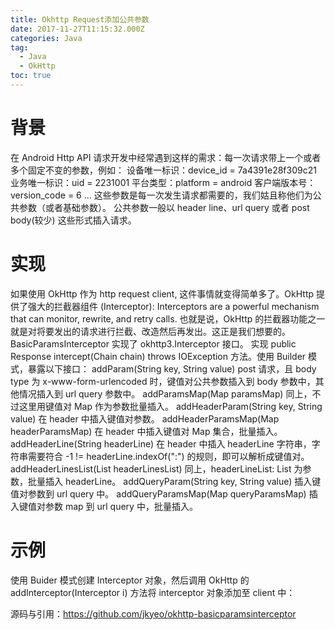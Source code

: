 ```yaml
---
title: Okhttp Request添加公共参数
date: 2017-11-27T11:15:32.000Z
categories: Java
tag:
  - Java
  - OkHttp
toc: true
---
```


# 背景

在 Android Http API 请求开发中经常遇到这样的需求：每一次请求带上一个或者多个固定不变的参数，例如： 设备唯一标识：device_id = 7a4391e28f309c21 业务唯一标识：uid = 2231001 平台类型：platform = android 客户端版本号：version_code = 6 ... 这些参数是每一次发生请求都需要的，我们姑且称他们为公共参数（或者基础参数）。 公共参数一般以 header line、url query 或者 post body(较少) 这些形式插入请求。

<!-- more -->

 # 实现

如果使用 OkHttp 作为 http request client, 这件事情就变得简单多了。OkHttp 提供了强大的拦截器组件 (Interceptor): Interceptors are a powerful mechanism that can monitor, rewrite, and retry calls. 也就是说，OkHttp 的拦截器功能之一就是对将要发出的请求进行拦截、改造然后再发出。这正是我们想要的。BasicParamsInterceptor 实现了 okhttp3.Interceptor 接口。 实现 public Response intercept(Chain chain) throws IOException 方法。使用 Builder 模式，暴露以下接口： addParam(String key, String value) post 请求，且 body type 为 x-www-form-urlencoded 时，键值对公共参数插入到 body 参数中，其他情况插入到 url query 参数中。 addParamsMap(Map paramsMap) 同上，不过这里用键值对 Map 作为参数批量插入。 addHeaderParam(String key, String value) 在 header 中插入键值对参数。 addHeaderParamsMap(Map headerParamsMap) 在 header 中插入键值对 Map 集合，批量插入。 addHeaderLine(String headerLine) 在 header 中插入 headerLine 字符串，字符串需要符合 -1 != headerLine.indexOf(":") 的规则，即可以解析成键值对。 addHeaderLinesList(List headerLinesList) 同上，headerLineList: List 为参数，批量插入 headerLine。 addQueryParam(String key, String value) 插入键值对参数到 url query 中。 addQueryParamsMap(Map queryParamsMap) 插入键值对参数 map 到 url query 中，批量插入。

# 示例

使用 Buider 模式创建 Interceptor 对象，然后调用 OkHttp 的 addInterceptor(Interceptor i) 方法将 interceptor 对象添加至 client 中：

源码与引用：<https://github.com/jkyeo/okhttp-basicparamsinterceptor>
